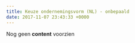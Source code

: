 ```yaml
---
title: Keuze ondernemingsvorm (NL) - onbepaald
date: 2017-11-07 23:43:33 +0000
---
```

Nog geen **content** voorzien
